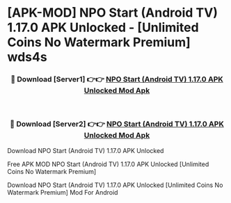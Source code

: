 # [APK-MOD] NPO Start (Android TV) 1.17.0 APK Unlocked - [Unlimited Coins No Watermark Premium] wds4s



<div align="center">
<h3>🔴 Download [Server1] 👉👉 <a href="https://momento.my/?title=NPO_Start_(Android_TV)_1.17.0_APK_Unlocked">NPO Start (Android TV) 1.17.0 APK Unlocked Mod Apk</a></h3><br>

<h3>🔴 Download [Server2] 👉👉 <a href="https://momento.my/?title=NPO_Start_(Android_TV)_1.17.0_APK_Unlocked">NPO Start (Android TV) 1.17.0 APK Unlocked Mod Apk</a></h3>
</div>



Download NPO Start (Android TV) 1.17.0 APK Unlocked 

Free APK MOD NPO Start (Android TV) 1.17.0 APK Unlocked [Unlimited Coins No Watermark Premium]

Download NPO Start (Android TV) 1.17.0 APK Unlocked [Unlimited Coins No Watermark Premium] Mod For Android

